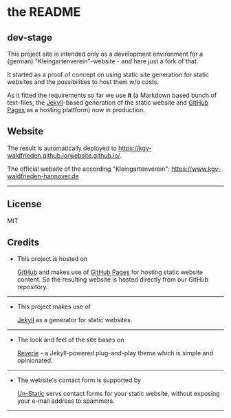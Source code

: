 # the README

## dev-stage

This project site is intended only as a development environment for a (german) "Kleingartenverein"-website - and here just a fork of that.

It started as a proof of concept on using static site generation for static websites and the possibilities to host them w/o costs.

As it fitted the requirements so far we use **it** (a Markdown based bunch of text-files, the [Jekyll](https://jekyllrb.com)-based generation of the static website and [GitHub Pages](https://pages.github.com/) as a hosting plattform) now in production.

## Website

The result is automatically deployed to <https://kgv-waldfrieden.github.io/website.github.io/>.

The official website of the according "Kleingartenverein": <https://www.kgv-waldfrieden-hannover.de>

---

## License

MIT

## Credits

* This project is hosted on
  
  [GitHub](https://github.com/) and makes use of [GitHub Pages](https://pages.github.com/) for hosting static website content. So the resulting website is hosted directly from our GitHub repository.

---

* This project makes use of

  [Jekyll](https://jekyllrb.com/) as a generator for static websites.

---

* The look and feel of the site bases on

  [Reverie](https://github.com/amitmerchant1990/reverie) - a Jekyll-powered plug-and-play theme which is simple and opinionated.

---

* The website's contact form is supported by
  
   [Un-Static](https://forms.un-static.com) servs contact forms for your static website, without exposing your e-mail address to spammers.

---
